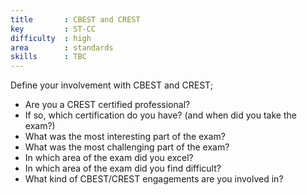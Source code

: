 ```yaml
---
title       : CBEST and CREST
key         : ST-CC
difficulty  : high
area        : standards
skills      : TBC
---
```


Define your involvement with CBEST and CREST;

 - Are you a CREST certified professional?
  - If so, which certification do you have? (and when did you take the exam?)
  - What was the most interesting part of the exam?
  - What was the most challenging part of the exam?
  - In which area of the exam did you excel?
  - In which area of the exam did you find difficult?
 - What kind of CBEST/CREST engagements are you involved in?
